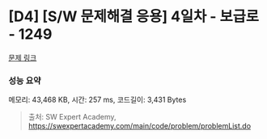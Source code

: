 # [D4] [S/W 문제해결 응용] 4일차 - 보급로 - 1249 

[문제 링크](https://swexpertacademy.com/main/code/problem/problemDetail.do?contestProbId=AV15QRX6APsCFAYD) 

### 성능 요약

메모리: 43,468 KB, 시간: 257 ms, 코드길이: 3,431 Bytes



> 출처: SW Expert Academy, https://swexpertacademy.com/main/code/problem/problemList.do